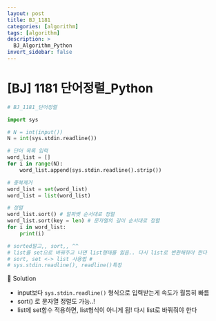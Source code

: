 ```yaml
---
layout: post
title: BJ_1181
categories: [algorithm]
tags: [algorithm]
description: >
  BJ_Algorithm_Python 
invert_sidebar: false
---
```

# [BJ] 1181 단어정렬_Python 

```python
# BJ_1181_단어정렬 

import sys 

# N = int(input())
N = int(sys.stdin.readline())

# 단어 목록 입력
word_list = []
for i in range(N):
    word_list.append(sys.stdin.readline().strip())

# 중복제거
word_list = set(word_list)
word_list = list(word_list)

# 정렬
word_list.sort() # 알파벳 순서대로 정렬 
word_list.sort(key = len) # 문자열의 길이 순서대로 정렬
for i in word_list:
    print(i)

# sorted말고,, sort,, ^^ 
# list를 set으로 바꿔주고 나면 list형태를 잃음.. 다시 list로 변환해줘야 한다 
# sort, set <-> list 사용법 # 
# sys.stdin.readline(), readline()특징
```

📜 Solution

- input보다 `sys.stdin.readline()` 형식으로 입력받는게 속도가 월등히 빠름
- sort() 로 문자열 정렬도 가능..!
- list에 set함수 적용하면, list형식이 아니게 됨! 다시 list로 바꿔줘야 한다

